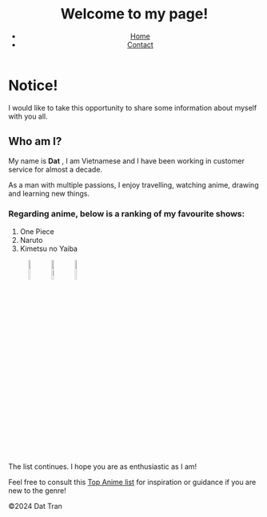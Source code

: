 <!DOCTYPE html>
<html lang="en">
	<head>
		<meta charset="utf-8">
		<meta name="viewport" content="width=device-width, initial-scale=1.0">
		<title>myFirstAssignment</title>
		<link rel="stylesheet" href="demo3.css">
	</head>
	<body>
		<header>
			<h1>Welcome to my page!</h1>
			<nav> 
				<ul>
				<li>
				<a href="home.html">Home</a>
				</li>
				<li>
				<a href="contact.html">Contact</a>
				</li>
				</ul>
			</nav>
		</header>
		<main>
			<h1>Notice!</h1>
			<p>
				I would like to take this opportunity to share some information about myself with you all.
			</p>
			<h2>Who am I?</h2>
			<p>
				My name is 
				<strong>Dat</strong>
				, I am Vietnamese and I have been working in customer service for almost a decade.
			</p>
			<p>
				 As a man with multiple passions, I enjoy travelling, watching anime, drawing and learning new things.
			</p>
			<h3>Regarding anime, below is a ranking of my favourite shows:</h3>
			<ol>
				<li>One Piece</li>
				<li>Naruto</li>
				<li>Kimetsu no Yaiba</li>
			</ol>
			<figure>
				<img src="https://cdn.myanimelist.net/images/manga/2/165199.jpg" style="width: 10%;" alt="One Piece Party">
				<img src="https://cdn.myanimelist.net/images/manga/3/249658.jpg" style="width: 10%;" alt="Naruto">
				<img src="https://cdn.myanimelist.net/images/manga/3/179023.jpg" style="width: 10%;" alt="Kimetsu no Yaiba">
			</figure>
			<p>
				The list continues. I hope you are as enthusiastic as I am!
			</p>
			<p>
				Feel free to consult this 
				<a href="https://myanimelist.net/topanime.php?type=bypopularity"> Top Anime list</a>
				 for inspiration or guidance if you are new to the genre!
			</p>
		</main>
		<footer>
			&copy;2024 Dat Tran
		</footer>
	</body>
</html>
